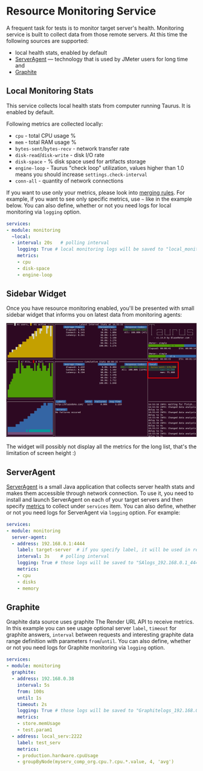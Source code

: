 # Resource Monitoring Service

A frequent task for tests is to monitor target server's health. Monitoring service is built
to collect data from those remote servers. At this time the following sources are supported:
 - local health stats, enabled by default
 - [ServerAgent](http://jmeter-plugins.org/wiki/PerfMonAgent/) — technology that is used by JMeter users for long time and
 - [Graphite](https://graphite.readthedocs.org/en/latest/)

## Local Monitoring Stats

This service collects local health stats from computer running Taurus. It is enabled by default.

Following metrics are collected locally: 
- `cpu` - total CPU usage %
- `mem` - total RAM usage %
- `bytes-sent`/`bytes-recv` - network transfer rate 
- `disk-read`/`disk-write` - disk I/O rate
- `disk-space` - % disk space used for artifacts storage
- `engine-loop` - Taurus "check loop" utilization, values higher than 1.0 means you should increase `settings.check-interval`
- `conn-all` - quantity of network connections

If you want to use only your metrics, please look into 
[merging rules](https://gettaurus.org/docs/ConfigSyntax/#Multiple-Files-Merging-Rules). For example, if you want to see
only specific metrics, use `~` like in the example below. You can also define, whether or not you need logs for local
monitoring via `logging` option.

```yaml
services:
- module: monitoring
  ~local:
  - interval: 20s   # polling interval
    logging: True # local monitoring logs will be saved to "local_monitoring_logs.csv" in the artifacts dir
    metrics:
    - cpu
    - disk-space
    - engine-loop
```

## Sidebar Widget

Once you have resource monitoring enabled, you'll be presented with small sidebar widget that
informs you on latest data from monitoring agents:

![Monitoring screen](img/monitoring-widget.png)

The widget will possibly not display all the metrics for the long list, that's the limitation of
screen height :)

## ServerAgent

[ServerAgent](http://jmeter-plugins.org/wiki/PerfMonAgent/) is a small Java application that
collects server health stats and makes them accessible through network connection. To use it,
you need to install and launch ServerAgent on each of your target servers and then specify
[metrics](http://jmeter-plugins.org/wiki/PerfMonMetrics/) to collect under `services` item.
You can also define, whether or not you need logs for ServerAgent via `logging` option.
For example: 
```yaml
services:
- module: monitoring
  server-agent:
  - address: 192.168.0.1:4444
    label: target-server  # if you specify label, it will be used in reports instead of ip:port
    interval: 3s    # polling interval
    logging: True # those logs will be saved to "SAlogs_192.168.0.1_4444.csv" in the artifacts dir
    metrics:
    - cpu
    - disks
    - memory

```

## Graphite 

Graphite data source uses graphite The Render URL API to receive metrics.
In this example you can see usage optional server `label`, `timeout` for graphite answers, `interval`
between requests and interesting graphite data range definition with parameters `from`/`until`. You can also define, 
whether or not you need logs for Graphite monitoring via `logging` option.
```yaml
services:
- module: monitoring
  graphite:
  - address: 192.168.0.38
    interval: 5s
    from: 100s
    until: 1s
    timeout: 2s
    logging: True # those logs will be saved to "Graphitelogs_192.168.0.38.csv" in the artifacts dir
    metrics:
    - store.memUsage
    - test.param1
  - address: local_serv:2222
    label: test_serv
    metrics:
    - production.hardware.cpuUsage
    - groupByNode(myserv_comp_org.cpu.?.cpu.*.value, 4, 'avg')
```
